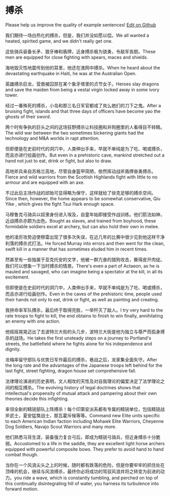 # 搏杀

Please help us improve the quality of example sentences! [Edit on Github](https://github.com/jiyushe/jiyu-example-sentence-source/blob/main/chinese/bosha.md)

<p><span class="chinese">我们期待一场白热化的搏杀，但是，我们并没如愿以偿。</span><span class="english">We all wanted a heated, spirited game, and we didn't really get one.</span></p>

<p><span class="chinese">这些骑兵装备长矛、狼牙棒和盾牌，近身搏杀极为骁勇，令敌军丧胆。</span><span class="english">These men are equipped for close fighting with spears, maces and shields.</span></p>

<p><span class="chinese">海地毁灭性地震传到他的耳里，他还在澳网中搏杀。</span><span class="english">When he heard about the devastating earthquake in Haiti, he was at the Australian Open.</span></p>

<p><span class="chinese">英雄搏杀巨龙，营救被囚禁在某个象牙塔里的贞节女子。</span><span class="english">Heroes slay dragons and save the maiden from being a vestal virgin locked away in some ivory tower.</span></p>

<p><span class="chinese">经过一番殊死的搏杀，小岛和那三名日军官都成了岚么她们的刀下之鬼。</span><span class="english">After a bruising fight, islands and that three days of officers have become yao the ghosts of their sword.</span></p>

<p><span class="chinese">两个时有争执的巨头之间的这场狂野搏杀让科技圈和并购圈里的人看得目不转睛。</span><span class="english">The wild war between the two sometimes bickering giants had the technology and M&A worlds in rapt attention.</span></p>

<p><span class="chinese">但即便是在史前时代的洞穴中，人类伸出手来，早就不单纯是为了吃、喝或搏杀，而且亦进行绘画创作。</span><span class="english">But even in a prehistoric cave, mankind stretched out a hand not just to eat, drink or fight, but also to draw.</span></p>

<p><span class="chinese">高地斧兵来自苏格兰高地，尽管自身盔甲简陋，依然挥动战斧盾牌奋勇搏杀。</span><span class="english">Fierce and wild warriors from the Scottish Highlands fight with little to no armour and are equipped with an axe.</span></p>

<p><span class="chinese">不过此后主场作战的邱贻可显得略为保守，这样就给了徐克足够的搏杀空间。</span><span class="english">Since then, however, the home appears to be somewhat conservative, Qiu Yike , which gives the fight Tsui Hark enough space.</span></p>

<p><span class="chinese">马穆鲁克弓骑兵以奴隶身份进入埃及，自童年始即接受作战训练。他们箭法如神，近战搏杀亦颇为出色。</span><span class="english">Bought as slaves, and trained from boyhood, these formidable soldiers excel at archery, but can also hold their own in melee.</span></p>

<p><span class="chinese">他的凌厉攻势迫使穆雷出现了很多次失误，在近几年的比赛中很少见到他这样干净利落的搏杀式打法。</span><span class="english">He forced Murray into errors and then went for the clean, swift kill in a manner that has sometimes eluded him in recent times.</span></p>

<p><span class="chinese">然甚至有一些独属于亚克托安的文字，他被一群亢奋的猎狗攻击，撕得皮开肉绽。我们可以想象一下当时搏杀的情景。</span><span class="english">There's even a part of Actaeon, as he is mauled and savaged, who can imagine being a spectator at the kill, in all its excitement.</span></p>

<p><span class="chinese">但即使是在史前时代的洞穴中，人类伸出手来，早就不单纯是为了吃、喝或搏杀，而且亦进行绘画创作。</span><span class="english">Even in the caves of the prehistoric time, people used their hands not only to eat, drink or fight, as well as painting and creating.</span></p>

<p><span class="chinese">我拼命率军队搏杀，最后终于取得完胜，一举歼灭了敌人。</span><span class="english">I try very hard to the rate troops to fight to kill, the end obtains to finish to win finally, annihilating an enemy with one action.</span></p>

<p><span class="chinese">他摇摇晃晃迈出了去波特兰大街的头几步，波特兰大街是他为独立与尊严而孤身搏杀的战场。</span><span class="english">He takes the first unsteady steps on a journey to Portland's streets, the battlefield where he fights alone for his independence and dignity.</span></p>

<p><span class="chinese">龙梅率留守部队与优势日军作最后的搏杀，巷战之后，龙家集全面失守。</span><span class="english">After the long rate and the advantages of the Japanese troops left behind for the last fight, street fighting, dragon house set comprehensive fall.</span></p>

<p><span class="chinese">法律理论演进的历史表明，文人相攻的天性及对自我理论的偏爱决定了法学理论之间的相互搏杀。</span><span class="english">The evolving history of legal doctrines shows that intellectual's propensity of mutual attack and pampering about their own theories decide this infighting.</span></p>

<p><span class="chinese">率领全新的精锐部队上阵搏杀！每个印第安派系都有专属的精锐单位，包括精锐战斧武士，夏安猛獒战士，那瓦霍斥候等等。</span><span class="english">Command new Elite units specific to each American Indian faction including Mohawk Elite Warriors, Cheyenne Dog Soldiers, Navajo Scout Warriors and many more.</span></p>

<p><span class="chinese">他们熟悉马背生涯，装备强力复合弓后，即成为精锐弓骑兵，但近身搏杀十分脆弱。</span><span class="english">Accustomed to a life in the saddle, they are excellent light horse archers equipped with powerful composite bows. They prefer to avoid hand to hand combat though.</span></p>

<p><span class="chinese">当你在一个风浪尖头之上的时候，随时都有跌落的危险，但是你要牢牢的抓住处在顶峰的机会，继续与风浪搏杀，最终你必将成功的驾驭风浪并将之转变为前进的动力。</span><span class="english">you ride a wave, which is constantly tumbling, and perched on top of this continually disintegrating hill of water, you harness its turbulence into forward motion.</span></p>

